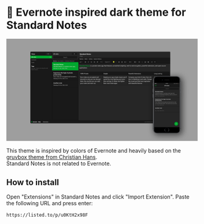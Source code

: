 # :elephant: Evernote inspired dark theme for Standard Notes
![Evernote inspired dark theme for Standard Notes](preview.png)

This theme is inspired by colors of Evernote and heavily based on the [gruvbox theme from Christian Hans](https://github.com/christianhans/sn-gruvbox-dark-theme).<br>
Standard Notes is not related to Evernote.

## How to install

Open "Extensions" in Standard Notes and click "Import Extension". Paste the following URL and press enter:

```
https://listed.to/p/u0KtH2x98F
```